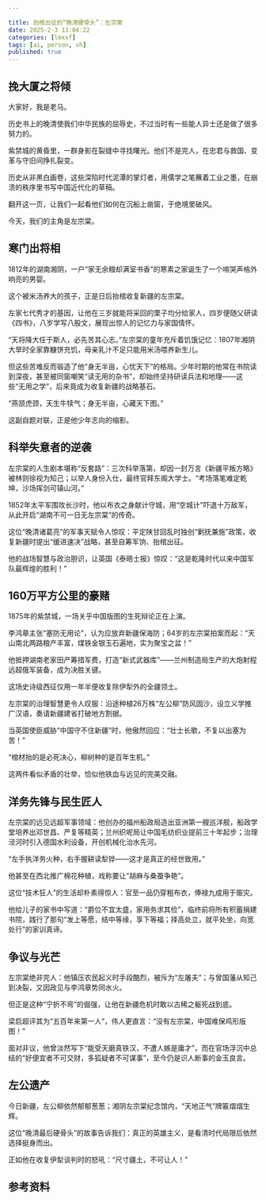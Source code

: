 ```yaml
---

title: 抬棺出征的“晚清硬骨头”：左宗棠
date: 2025-2-3 13:04:22 
categories: [lmxxf]
tags: [ai, person, sh]
published: true
---
```


## 挽大厦之将倾

大家好，我是老马。

历史书上的晚清使我们中华民族的屈辱史，不过当时有一些能人异士还是做了很多努力的。

紫禁城的黄昏里，一群身影在裂缝中寻找曙光。他们不是完人，在忠君与救国、变革与守旧间挣扎裂变。

历史从非黑白画卷，这些深陷时代泥潭的掌灯者，用儒学之笔蘸着工业之墨，在崩溃的秩序里书写中国近代化的草稿。

翻开这一页，让我们一起看他们如何在沉船上凿窗，于绝境里破风。

今天，我们的主角是左宗棠。

## 寒门出将相

1812年的湖南湘阴，一户“家无余粮却满室书香”的寒素之家诞生了一个啼哭声格外响亮的男婴。

这个被米汤养大的孩子，正是日后抬棺收复新疆的左宗棠。

左家七代秀才的基因，让他在三岁就能将采回的栗子均分给家人，四岁便随父研读《四书》，八岁学写八股文，展现出惊人的记忆力与家国情怀。  

“天将降大任于斯人，必先苦其心志。”左宗棠的童年充斥着饥饿记忆：1807年湘阴大旱时全家靠糠饼充饥，母亲乳汁不足只能用米汤喂养新生儿。

但这些苦难反而锻造了他“身无半亩，心忧天下”的格局。少年时期的他常在书院读到深夜，甚至被同窗嘲笑“读无用的杂书”，却始终坚持研读兵法和地理——这些“无用之学”，后来竟成为收复新疆的战略基石。

“燕颔虎颈，天生牛犊气；身无半亩，心藏天下图。” 

这副自题对联，正是他少年志向的缩影。

## 科举失意者的逆袭

左宗棠的人生剧本堪称“反套路”：三次科举落第，却因一封万言《新疆平叛方略》被林则徐视为知己；以举人身份入仕，最终官拜东阁大学士。“考场落笔难定乾坤，沙场挥剑可镇山河。” 

1852年太平军围攻长沙时，他以布衣之身献计守城，用“空城计”吓退十万敌军，从此开启“湖南不可一日无左宗棠”的传奇。  

这位“晚清诸葛亮”的军事天赋令人惊叹：平定陕甘回乱时独创“剿抚兼施”政策，收复新疆时提出“缓进速决”战略，甚至自筹军饷、抬棺出征。

他的战场智慧与政治胆识，让英国《泰晤士报》惊叹：“这是乾隆时代以来中国军队最辉煌的胜利！”  

## 160万平方公里的豪赌

1875年的紫禁城，一场关乎中国版图的生死辩论正在上演。

李鸿章主张“塞防无用论”，认为应放弃新疆保海防；64岁的左宗棠拍案而起：“天山南北两路粮产丰富，煤铁金银玉石遍地，实为聚宝之盆！”

他抵押湖南老家田产筹措军费，打造“新式武器库”——兰州制造局生产的大炮射程远超俄军装备，成为决胜关键。  

这场史诗级西征仅用一年半便收复除伊犁外的全疆领土。

左宗棠的治理智慧更令人叹服：沿途种植26万株“左公柳”防风固沙，设立义学推广汉语，奏请新疆建省打破地方割据。

当英国使臣威胁“中国守不住新疆”时，他傲然回应：“壮士长歌，不复以出塞为苦！”

“棺材抬的是必死决心，柳树种的是百年生机。” 

这两件看似矛盾的壮举，恰似他铁血与远见的完美交融。

## 洋务先锋与民生匠人

左宗棠的远见远超军事领域：他创办的福州船政局造出亚洲第一艘巡洋舰，船政学堂培养出邓世昌、严复等精英；兰州织呢局让中国毛纺织业提前三十年起步；治理泾河时引入德国水利设备，开创机械化治水先河。

“左手执洋务火种，右手握耕读犁铧——这才是真正的经世致用。” 

他甚至在西北推广棉花种植，戏称要让“胡麻与桑蚕争艳”。  

这位“技术狂人”的生活却朴素得惊人：官至一品仍穿粗布衣，俸禄九成用于赈灾。

他给儿子的家书中写道：“爵位不宜太盛，家用务求其俭”，临终前将所有积蓄捐建书院，践行了那句“发上等愿，结中等缘，享下等福；择高处立，就平处坐，向宽处行”的家训真谛。

## 争议与光芒

左宗棠绝非完人：他镇压农民起义时手段酷烈，被斥为“左屠夫”；与曾国藩从知己到决裂，又因政见与李鸿章势同水火。

但正是这种“宁折不弯”的倔强，让他在新疆危机时敢以古稀之躯死战到底。

梁启超评其为“五百年来第一人”，伟人更直言：“没有左宗棠，中国难保鸡形版图！”  

面对非议，他曾淡然写下“能受天磨真铁汉，不遭人嫉是庸才”，而在官场浮沉中总结的“好便宜者不可交财，多狐疑者不可谋事”，至今仍是识人断事的金玉良言。

## 左公遗产

今日新疆，左公柳依然郁郁葱葱；湘阴左宗棠纪念馆内，“天地正气”牌匾熠熠生辉。

这位“晚清最后硬骨头”的故事告诉我们：真正的英雄主义，是看清时代局限后依然选择挺身而出。

正如他在收复伊犁谈判时的怒吼：“尺寸疆土，不可让人！”

## 参考资料


